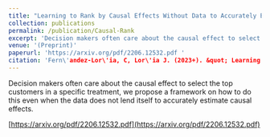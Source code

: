 ```yaml
---
title: "Learning to Rank by Causal Effects Without Data to Accurately Estimate Causal Effects"
collection: publications
permalink: /publication/Causal-Rank
excerpt: 'Decision makers often care about the causal effect to select the top customers in a specific treatment, we propose a framework on how to do this even when the data does not lend itself to accurately estimate causal effects. '
venue: '(Preprint)'
paperurl: 'https://arxiv.org/pdf/2206.12532.pdf '
citation: 'Fern\'andez-Lor\'ia, C, Lor\'ia J. (2023+). &quot; Learning to Rank by Causal Effects Without Data to Accurately Estimate Causal Effects .&quot; <i>submitted</i>.' 
---
```

Decision makers often care about the causal effect to select the top customers in a specific treatment, we propose a framework on how to do this even when the data does not lend itself to accurately estimate causal effects.

[https://arxiv.org/pdf/2206.12532.pdf](https://arxiv.org/pdf/2206.12532.pdf)

